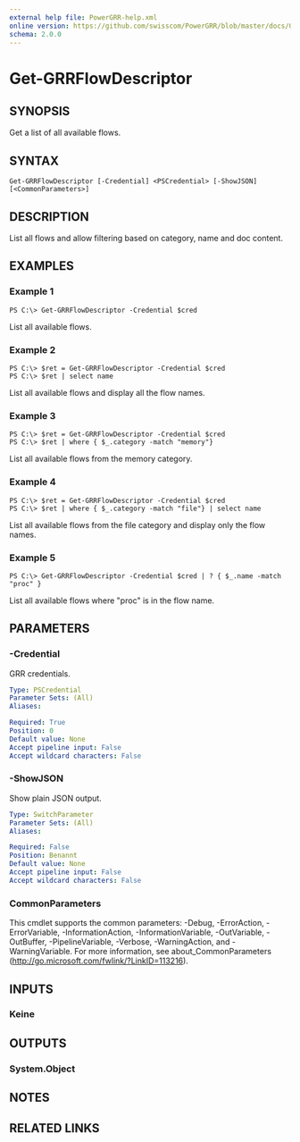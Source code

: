 ```yaml
---
external help file: PowerGRR-help.xml
online version: https://github.com/swisscom/PowerGRR/blob/master/docs/Get-GRRFlowDescriptor.md
schema: 2.0.0
---
```


# Get-GRRFlowDescriptor

## SYNOPSIS
Get a list of all available flows.

## SYNTAX

```
Get-GRRFlowDescriptor [-Credential] <PSCredential> [-ShowJSON] [<CommonParameters>]
```

## DESCRIPTION
List all flows and allow filtering based on category, name and doc content.

## EXAMPLES

### Example 1
```
PS C:\> Get-GRRFlowDescriptor -Credential $cred
```

List all available flows.

### Example 2
```
PS C:\> $ret = Get-GRRFlowDescriptor -Credential $cred
PS C:\> $ret | select name
```

List all available flows and display all the flow names.

### Example 3
```
PS C:\> $ret = Get-GRRFlowDescriptor -Credential $cred
PS C:\> $ret | where { $_.category -match "memory"}
```

List all available flows from the memory category.

### Example 4
```
PS C:\> $ret = Get-GRRFlowDescriptor -Credential $cred
PS C:\> $ret | where { $_.category -match "file"} | select name
```

List all available flows from the file category and display only the flow names.

### Example 5
```
PS C:\> Get-GRRFlowDescriptor -Credential $cred | ? { $_.name -match "proc" }
```

List all available flows where "proc" is in the flow name.

## PARAMETERS

### -Credential
GRR credentials.

```yaml
Type: PSCredential
Parameter Sets: (All)
Aliases: 

Required: True
Position: 0
Default value: None
Accept pipeline input: False
Accept wildcard characters: False
```

### -ShowJSON
Show plain JSON output.

```yaml
Type: SwitchParameter
Parameter Sets: (All)
Aliases: 

Required: False
Position: Benannt
Default value: None
Accept pipeline input: False
Accept wildcard characters: False
```

### CommonParameters
This cmdlet supports the common parameters: -Debug, -ErrorAction, -ErrorVariable, -InformationAction, -InformationVariable, -OutVariable, -OutBuffer, -PipelineVariable, -Verbose, -WarningAction, and -WarningVariable. For more information, see about_CommonParameters (http://go.microsoft.com/fwlink/?LinkID=113216).

## INPUTS

### Keine

## OUTPUTS

### System.Object

## NOTES

## RELATED LINKS

